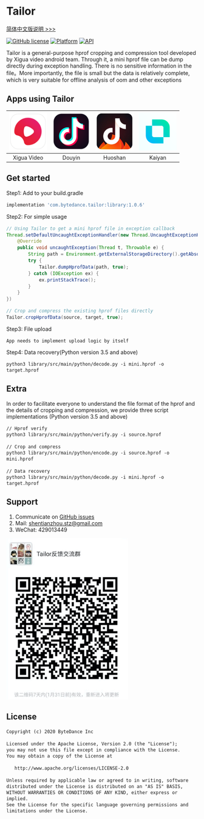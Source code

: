 # Tailor

[简体中文版说明 >>>](/README_cn.md)

[![GitHub license](https://img.shields.io/badge/license-Apache--2.0-brightgreen.svg)](https://github.com/bytedance/tailor/blob/master/LICENSE)
[![Platform](https://img.shields.io/badge/Platform-Android-brightgreen.svg)](https://developer.android.com)
[![API](https://img.shields.io/badge/api-14%2B-green)](https://developer.android.com/about/dashboards)

Tailor is a general-purpose hprof cropping and compression tool developed by Xigua video android
team. Through it, a mini hprof file can be dump directly during exception handling. There is no
sensitive information in the file。More importantly, the file is small but the data is relatively
complete, which is very suitable for offline analysis of oom and other exceptions

## Apps using Tailor

| <img src="docs/xigua.png" alt="xigua" width="100"/> | <img src="docs/douyin.png" alt="douyin" width="100"/> | <img src="docs/huoshan.png" alt="huoshan" width="100"/> | <img src="docs/kaiyan.png" alt="kaiyan" width="100"/>
|:-----------:|:-------:|:-------:|:-------:|
| Xigua Video | Douyin  | Huoshan | Kaiyan  |

## Get started

Step1: Add to your build.gradle
```gradle
implementation 'com.bytedance.tailor:library:1.0.6'
```

Step2: For simple usage

```java
// Using Tailor to get a mini hprof file in exception callback
Thread.setDefaultUncaughtExceptionHandler(new Thread.UncaughtExceptionHandler() {
    @Override
    public void uncaughtException(Thread t, Throwable e) {
        String path = Environment.getExternalStorageDirectory().getAbsolutePath() + File.separator + "mini.hprof";
        try {
            Tailor.dumpHprofData(path, true);
        } catch (IOException ex) {
            ex.printStackTrace();
        }
    }
})
```

```Java
// Crop and compress the existing hprof files directly
Tailor.cropHprofData(source, target, true);
```

Step3: File upload
```shell
App needs to implement upload logic by itself
```

Step4: Data recovery(Python version 3.5 and above)
```shell
python3 library/src/main/python/decode.py -i mini.hprof -o target.hprof
```

## Extra

In order to facilitate everyone to understand the file format of the hprof and the details of cropping
and compression, we provide three script implementations (Python version 3.5 and above)

```shell
// Hprof verify
python3 library/src/main/python/verify.py -i source.hprof

// Crop and compress
python3 library/src/main/python/encode.py -i source.hprof -o mini.hprof

// Data recovery
python3 library/src/main/python/decode.py -i mini.hprof -o target.hprof
```
## Support

1. Communicate on [GitHub issues](https://github.com/bytedance/tailor/issues)
2. Mail: <a href="mailto:shentianzhou.stz@gmail.com">shentianzhou.stz@gmail.com</a>
3. WeChat: 429013449
<p align="left"><img src="docs/wechat.jpg" alt="Wechat group" width="320px"></p>

## License
~~~
Copyright (c) 2020 ByteDance Inc

Licensed under the Apache License, Version 2.0 (the "License");
you may not use this file except in compliance with the License.
You may obtain a copy of the License at

   http://www.apache.org/licenses/LICENSE-2.0

Unless required by applicable law or agreed to in writing, software
distributed under the License is distributed on an "AS IS" BASIS,
WITHOUT WARRANTIES OR CONDITIONS OF ANY KIND, either express or implied.
See the License for the specific language governing permissions and
limitations under the License.
~~~